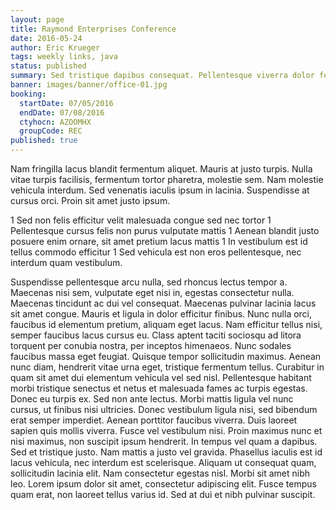 ```yaml
---
layout: page
title: Raymond Enterprises Conference
date: 2016-05-24
author: Eric Krueger
tags: weekly links, java
status: published
summary: Sed tristique dapibus consequat. Pellentesque viverra dolor fermentum.
banner: images/banner/office-01.jpg
booking:
  startDate: 07/05/2016
  endDate: 07/08/2016
  ctyhocn: AZOOMHX
  groupCode: REC
published: true
---
```

Nam fringilla lacus blandit fermentum aliquet. Mauris at justo turpis. Nulla vitae turpis facilisis, fermentum tortor pharetra, molestie sem. Nam molestie vehicula interdum. Sed venenatis iaculis ipsum in lacinia. Suspendisse at cursus orci. Proin sit amet justo ipsum.

1 Sed non felis efficitur velit malesuada congue sed nec tortor
1 Pellentesque cursus felis non purus vulputate mattis
1 Aenean blandit justo posuere enim ornare, sit amet pretium lacus mattis
1 In vestibulum est id tellus commodo efficitur
1 Sed vehicula est non eros pellentesque, nec interdum quam vestibulum.

Suspendisse pellentesque arcu nulla, sed rhoncus lectus tempor a. Maecenas nisi sem, vulputate eget nisi in, egestas consectetur nulla. Maecenas tincidunt ac dui vel consequat. Maecenas pulvinar lacinia lacus sit amet congue. Mauris et ligula in dolor efficitur finibus. Nunc nulla orci, faucibus id elementum pretium, aliquam eget lacus. Nam efficitur tellus nisi, semper faucibus lacus cursus eu. Class aptent taciti sociosqu ad litora torquent per conubia nostra, per inceptos himenaeos. Nunc sodales faucibus massa eget feugiat. Quisque tempor sollicitudin maximus. Aenean nunc diam, hendrerit vitae urna eget, tristique fermentum tellus. Curabitur in quam sit amet dui elementum vehicula vel sed nisl. Pellentesque habitant morbi tristique senectus et netus et malesuada fames ac turpis egestas. Donec eu turpis ex. Sed non ante lectus. Morbi mattis ligula vel nunc cursus, ut finibus nisi ultricies.
Donec vestibulum ligula nisi, sed bibendum erat semper imperdiet. Aenean porttitor faucibus viverra. Duis laoreet sapien quis mollis viverra. Fusce vel vestibulum nisi. Proin maximus nunc et nisi maximus, non suscipit ipsum hendrerit. In tempus vel quam a dapibus. Sed et tristique justo. Nam mattis a justo vel gravida. Phasellus iaculis est id lacus vehicula, nec interdum est scelerisque. Aliquam ut consequat quam, sollicitudin lacinia elit. Nam consectetur egestas nisl. Morbi sit amet nibh leo. Lorem ipsum dolor sit amet, consectetur adipiscing elit. Fusce tempus quam erat, non laoreet tellus varius id. Sed at dui et nibh pulvinar suscipit.
